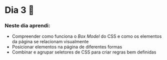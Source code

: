 # Dia 3 📆

### Neste dia aprendi:

* Compreender como funciona o *Box Model* do CSS e como os elementos da página se relacionam visualmente
* Posicionar elementos na página de diferentes formas
* Combinar e agrupar seletores de CSS para criar regras bem definidas

